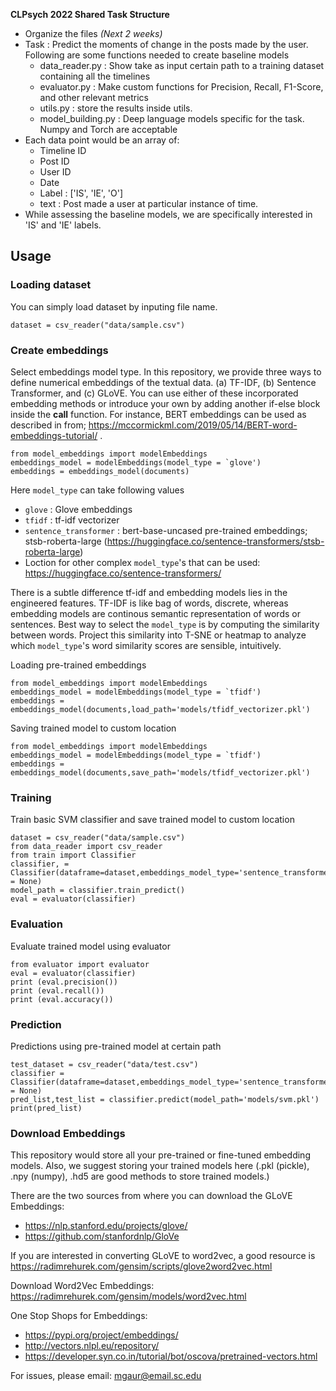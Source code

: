 **CLPsych 2022 Shared Task Structure**

* Organize the files _(Next 2 weeks)_
* Task : Predict the moments of change in the posts made by the user. Following are some functions needed to create baseline models 
    * data_reader.py : Show take as input certain path to a training dataset containing all the timelines 
    * evaluator.py : Make custom functions for Precision, Recall, F1-Score, and other relevant metrics
    * utils.py : store the results inside utils. 
    * model_building.py : Deep language models specific for the task. Numpy and Torch are acceptable
* Each data point would be an array of:
    * Timeline ID
    * Post ID
    * User ID
    * Date
    * Label : ['IS', 'IE', 'O']
    * text : Post made a user at particular instance of time.
* While assessing the baseline models, we are specifically interested in 'IS' and 'IE' labels.

## Usage
### Loading dataset
You can simply load dataset by inputing file name.
```
dataset = csv_reader("data/sample.csv")
```
### Create embeddings
Select embeddings model type. In this repository, we provide three ways to define numerical embeddings of the textual data. (a) TF-IDF, (b) Sentence Transformer, and (c) GLoVE. You can use either of these incorporated embedding methods or introduce your own by adding another if-else block inside the __call__ function. For instance, BERT embeddings can be used as described in from; https://mccormickml.com/2019/05/14/BERT-word-embeddings-tutorial/ . 
```
from model_embeddings import modelEmbeddings
embeddings_model = modelEmbeddings(model_type = `glove')
embeddings = embeddings_model(documents)
```

Here `model_type` can take following values
  * `glove` : Glove embeddings
  * `tfidf` : tf-idf vectorizer
  * `sentence_transformer` : bert-base-uncased pre-trained embeddings; stsb-roberta-large (https://huggingface.co/sentence-transformers/stsb-roberta-large)
  *  Loction for other complex `model_type`'s that can be used: https://huggingface.co/sentence-transformers/

There is a subtle difference tf-idf and embedding models lies in the engineered features. TF-IDF is like bag of words, discrete, whereas embedding models are continous semantic representation of words or sentences. Best way to select the `model_type` is by computing the similarity between words. Project this similarity into T-SNE or heatmap to analyze which `model_type`'s word similarity scores are sensible, intuitively.
 
Loading pre-trained embeddings
```
from model_embeddings import modelEmbeddings
embeddings_model = modelEmbeddings(model_type = `tfidf')
embeddings = embeddings_model(documents,load_path='models/tfidf_vectorizer.pkl')
```

Saving trained model to custom location
```
from model_embeddings import modelEmbeddings
embeddings_model = modelEmbeddings(model_type = `tfidf')
embeddings = embeddings_model(documents,save_path='models/tfidf_vectorizer.pkl')
```

### Training
Train basic SVM classifier and save trained model to custom location
```
dataset = csv_reader("data/sample.csv")
from data_reader import csv_reader
from train import Classifier
classifier, = Classifier(dataframe=dataset,embeddings_model_type='sentence_transformer',vectorizer_path = None)
model_path = classifier.train_predict()
eval = evaluator(classifier)
```

### Evaluation
Evaluate trained model using evaluator
```
from evaluator import evaluator
eval = evaluator(classifier)
print (eval.precision())
print (eval.recall())
print (eval.accuracy())
```

### Prediction
Predictions using pre-trained model at certain path

```
test_dataset = csv_reader("data/test.csv")
classifier = Classifier(dataframe=dataset,embeddings_model_type='sentence_transformer',vectorizer_path = None)
pred_list,test_list = classifier.predict(model_path='models/svm.pkl')
print(pred_list)
```
### Download Embeddings
This repository would store all your pre-trained or fine-tuned embedding models. Also, we suggest storing your trained models here (.pkl (pickle), .npy (numpy), .hd5 are good methods to store trained models.)

There are the two sources from where you can download the GLoVE Embeddings:
* https://nlp.stanford.edu/projects/glove/
* https://github.com/stanfordnlp/GloVe

If you are interested in converting GLoVE to word2vec, a good resource is https://radimrehurek.com/gensim/scripts/glove2word2vec.html

Download Word2Vec Embeddings: https://radimrehurek.com/gensim/models/word2vec.html

One Stop Shops for Embeddings: 
* https://pypi.org/project/embeddings/ 
* http://vectors.nlpl.eu/repository/
* https://developer.syn.co.in/tutorial/bot/oscova/pretrained-vectors.html 

For issues, please email: mgaur@email.sc.edu
